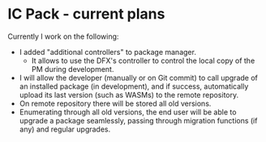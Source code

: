 # IC Pack - current plans

Currently I work on the following:

- I added "additional controllers" to package manager.
    - It allows to use the DFX's controller to control the local copy of the PM during development.
- I will allow the developer (manually or on Git commit) to call upgrade of an installed package (in development),
  and if success, automatically upload its last version (such as WASMs) to the remote repository.
- On remote repository there will be stored all old versions.
- Enumerating through all old versions, the end user will be able to upgrade a package seamlessly,
  passing through migration functions (if any) and regular upgrades.